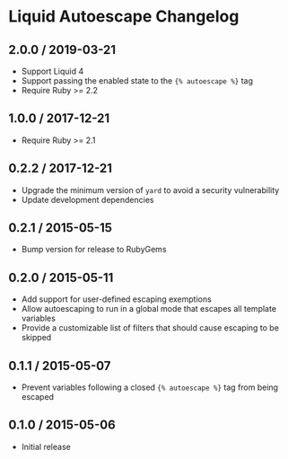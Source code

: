 # Liquid Autoescape Changelog

## 2.0.0 / 2019-03-21

* Support Liquid 4
* Support passing the enabled state to the `{% autoescape %}` tag
* Require Ruby >= 2.2

## 1.0.0 / 2017-12-21

* Require Ruby >= 2.1

## 0.2.2 / 2017-12-21

* Upgrade the minimum version of `yard` to avoid a security vulnerability
* Update development dependencies

## 0.2.1 / 2015-05-15

* Bump version for release to RubyGems

## 0.2.0 / 2015-05-11

* Add support for user-defined escaping exemptions
* Allow autoescaping to run in a global mode that escapes all template variables
* Provide a customizable list of filters that should cause escaping to be skipped

## 0.1.1 / 2015-05-07

* Prevent variables following a closed `{% autoescape %}` tag from being escaped

## 0.1.0 / 2015-05-06

* Initial release

